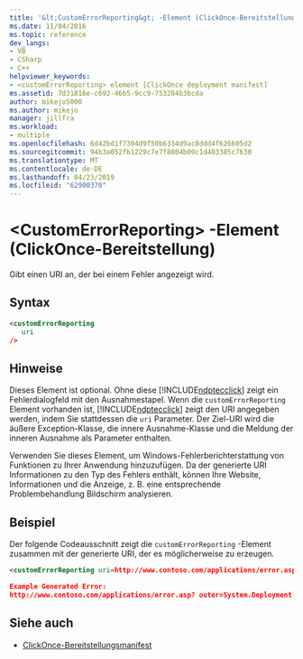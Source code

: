 ```yaml
---
title: '&lt;CustomErrorReporting&gt; -Element (ClickOnce-Bereitstellung) | Microsoft-Dokumentation'
ms.date: 11/04/2016
ms.topic: reference
dev_langs:
- VB
- CSharp
- C++
helpviewer_keywords:
- <customErrorReporting> element [ClickOnce deployment manifest]
ms.assetid: 7d31816e-c692-46b5-9cc9-753284b3bcda
author: mikejo5000
ms.author: mikejo
manager: jillfra
ms.workload:
- multiple
ms.openlocfilehash: 6d42bd1f7304d9f50b6334d9ac8ddd4f626605d2
ms.sourcegitcommit: 94b3a052fb1229c7e7f8804b09c1d403385c7630
ms.translationtype: MT
ms.contentlocale: de-DE
ms.lasthandoff: 04/23/2019
ms.locfileid: "62900370"
---
```

# <a name="ltcustomerrorreportinggt-element-clickonce-deployment"></a>&lt;CustomErrorReporting&gt; -Element (ClickOnce-Bereitstellung)
Gibt einen URI an, der bei einem Fehler angezeigt wird.

## <a name="syntax"></a>Syntax

```xml
<customErrorReporting
   uri
/>
```

## <a name="remarks"></a>Hinweise
 Dieses Element ist optional. Ohne diese [!INCLUDE[ndptecclick](../deployment/includes/ndptecclick_md.md)] zeigt ein Fehlerdialogfeld mit den Ausnahmestapel. Wenn die `customErrorReporting` Element vorhanden ist, [!INCLUDE[ndptecclick](../deployment/includes/ndptecclick_md.md)] zeigt den URI angegeben werden, indem Sie stattdessen die `uri` Parameter. Der Ziel-URI wird die äußere Exception-Klasse, die innere Ausnahme-Klasse und die Meldung der inneren Ausnahme als Parameter enthalten.

 Verwenden Sie dieses Element, um Windows-Fehlerberichterstattung von Funktionen zu Ihrer Anwendung hinzuzufügen. Da der generierte URI Informationen zu den Typ des Fehlers enthält, können Ihre Website, Informationen und die Anzeige, z. B. eine entsprechende Problembehandlung Bildschirm analysieren.

## <a name="example"></a>Beispiel
 Der folgende Codeausschnitt zeigt die `customErrorReporting` -Element zusammen mit der generierte URI, der es möglicherweise zu erzeugen.

```xml
<customErrorReporting uri=http://www.contoso.com/applications/error.asp />

Example Generated Error:
http://www.contoso.com/applications/error.asp? outer=System.Deployment.Application.InvalidDeploymentException&&inner=System.Deployment.Application.InvalidDeploymentException&&msg=The%20application%20manifest%20is%20signed,%20but%20the%20deployment%20manifest%20is%20unsigned.%20Both%20manifests%20must%20be%20either%20signed%20or%20unsigned.
```

## <a name="see-also"></a>Siehe auch
- [ClickOnce-Bereitstellungsmanifest](../deployment/clickonce-deployment-manifest.md)